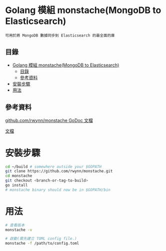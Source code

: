 # Golang 模組 monstache(MongoDB to Elasticsearch)

```
可用於將 MongoDB 數據同步到 Elasticsearch 的最全面的庫
```

## 目錄

- [Golang 模組 monstache(MongoDB to Elasticsearch)](#golang-模組-monstachemongodb-to-elasticsearch)
	- [目錄](#目錄)
	- [參考資料](#參考資料)
- [安裝步驟](#安裝步驟)
- [用法](#用法)

## 參考資料

[github.com/rwynn/monstache GoDoc 文檔](https://pkg.go.dev/github.com/rwynn/monstache)

[文檔](https://rwynn.github.io/monstache-site/)

# 安裝步驟

```bash
cd ~/build # somewhere outside your $GOPATH
git clone https://github.com/rwynn/monstache.git
cd monstache
git checkout <branch-or-tag-to-build>
go install
# monstache binary should now be in $GOPATH/bin
```

# 用法

```bash
# 查看版本
monstache -v

# 啟動(需先建立 TOML config file.)
monstache -f /path/to/config.toml
```
